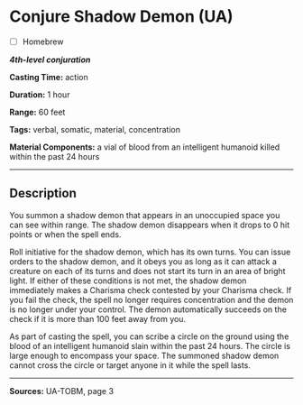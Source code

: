 # Conjure Shadow Demon (UA)

- [ ] Homebrew

***4th-level conjuration***

**Casting Time:** action

**Duration:** 1 hour

**Range:** 60 feet

**Tags:** verbal, somatic, material, concentration

**Material Components:** a vial of blood from an intelligent humanoid killed within the past 24 hours

---

## Description
You summon a shadow demon that appears in an unoccupied space you can see within range.
The shadow demon disappears when it drops to 0 hit points or when the spell ends.

Roll initiative for the shadow demon, which has its own turns.
You can issue orders to the shadow demon, and it obeys you as long as it can attack a creature on each of its turns and does not start its turn in an area of bright light.
If either of these conditions is not met, the shadow demon immediately makes a Charisma check contested by your Charisma check.
If you fail the check, the spell no longer requires concentration and the demon is no longer under your control.
The demon automatically succeeds on the check if it is more than 100 feet away from you.

As part of casting the spell, you can scribe a circle on the ground using the blood of an intelligent humanoid slain within the past 24 hours.
The circle is large enough to encompass your space.
The summoned shadow demon cannot cross the circle or target anyone in it while the spell lasts.

---

**Sources:** UA-TOBM, page 3

